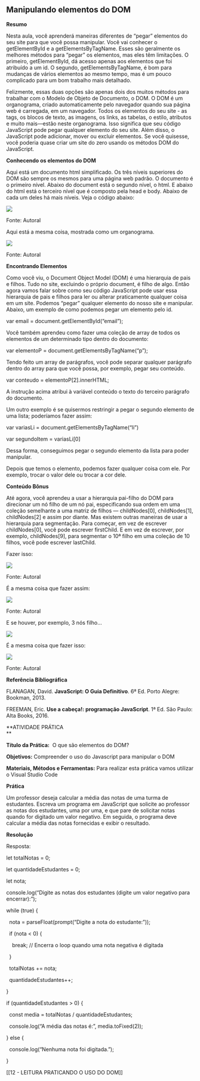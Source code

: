 ## Manipulando elementos do DOM

**Resumo**  

Nesta aula, você aprenderá maneiras diferentes de “pegar” elementos do seu site para que você possa manipular. Você vai conhecer o getElementById e a getElementsByTagName. Esses são geralmente os melhores métodos para “pegar” os elementos, mas eles têm limitações. O primeiro, getElementById, dá acesso apenas aos elementos que foi atribuído a um id. O segundo, getElementsByTagName, é bom para mudanças de vários elementos ao mesmo tempo, mas é um pouco complicado para um bom trabalho mais detalhado.

Felizmente, essas duas opções são apenas dois dos muitos métodos para trabalhar com o Modelo de Objeto de Documento, o DOM. O DOM é um organograma, criado automaticamente pelo navegador quando sua página web é carregada, em um navegador. Todos os elementos do seu site - as tags, os blocos de texto, as imagens, os links, as tabelas, o estilo, atributos e muito mais—estão neste organograma. Isso significa que seu código JavaScript pode pegar qualquer elemento do seu site. Além disso, o JavaScript pode adicionar, mover ou excluir elementos. Se você quisesse, você poderia quase criar um site do zero usando os métodos DOM do JavaScript.

**Conhecendo os elementos do DOM**

Aqui está um documento html simplificado. Os três níveis superiores do DOM são sempre os mesmos para uma página web padrão. O documento é o primeiro nível. Abaixo do document está o segundo nível, o html. E abaixo do html está o terceiro nível que é composto pela head e body. Abaixo de cada um deles há mais níveis. Veja o código abaixo:

![](https://paperx-dex-assets.s3.sa-east-1.amazonaws.com/images/1698257813147-2L6WK2NzYs.png)

  

Fonte: Autoral

Aqui está a mesma coisa, mostrada como um organograma.

![](https://paperx-dex-assets.s3.sa-east-1.amazonaws.com/images/1698257842019-EyD3zBfqnr.png)

  

Fonte: Autoral

**Encontrando Elementos**

Como você viu, o Document Object Model (DOM) é uma hierarquia de pais e filhos. Tudo no site, excluindo o próprio document, é filho de algo. Então agora vamos falar sobre como seu código JavaScript pode usar essa hierarquia de pais e filhos para ler ou alterar praticamente qualquer coisa em um site. Podemos “pegar” qualquer elemento do nosso site e manipular. Abaixo, um exemplo de como podemos pegar um elemento pelo id.

var email = document.getElementById(“email”);

Você também aprendeu como fazer uma coleção de array de todos os elementos de um determinado tipo dentro do documento:

var elementoP = document.getElementsByTagName(“p”);

Tendo feito um array de parágrafos, você pode separar qualquer parágrafo dentro do array para que você possa, por exemplo, pegar seu conteúdo.

var conteudo = elementoP[2].innerHTML;

A instrução acima atribui à variável conteúdo o texto do terceiro parágrafo do documento.

Um outro exemplo é se quisermos restringir a pegar o segundo elemento de uma lista; poderíamos fazer assim:

var variasLi = document.getElementsByTagName(“li”)

var segundoItem = variasLi[0]

Dessa forma, conseguimos pegar o segundo elemento da lista para poder manipular.

Depois que temos o elemento, podemos fazer qualquer coisa com ele. Por exemplo, trocar o valor dele ou trocar a cor dele.

**Conteúdo Bônus**

Até agora, você aprendeu a usar a hierarquia pai-filho do DOM para direcionar um nó filho de um nó pai, especificando sua ordem em uma coleção semelhante a uma matriz de filhos — childNodes[0], childNodes[1], childNodes[2] e assim por diante. Mas existem outras maneiras de usar a hierarquia para segmentação. Para começar, em vez de escrever childNodes[0], você pode escrever firstChild. E em vez de escrever, por exemplo, childNodes[9], para segmentar o 10ª filho em uma coleção de 10 filhos, você pode escrever lastChild.

Fazer isso:

![](https://paperx-dex-assets.s3.sa-east-1.amazonaws.com/images/1698257892265-jg7vZEqtGr.png)

  

Fonte: Autoral

É a mesma coisa que fazer assim:

![](https://paperx-dex-assets.s3.sa-east-1.amazonaws.com/images/1698257901802-2Se5GR5xY9.png)

  

Fonte: Autoral

E se houver, por exemplo, 3 nós filho…

![](https://paperx-dex-assets.s3.sa-east-1.amazonaws.com/images/1698257917709-9HsUcMbEit.png)

  

É a mesma coisa que fazer isso:

![](https://paperx-dex-assets.s3.sa-east-1.amazonaws.com/images/1698257933022-WAhbrcZnkJ.png)

  

Fonte: Autoral

**Referência Bibliográfica**

FLANAGAN, David. **JavaScript: O Guia Definitivo**. 6ª Ed. Porto Alegre: Bookman, 2013.

FREEMAN, Eric. **Use a cabeça!: programação JavaScript**. 1ª Ed. São Paulo: Alta Books, 2016.

  

**ATIVIDADE PRÁTICA  
**

**Título da Prática:**  O que são elementos do DOM?

**Objetivos:** Compreender o uso do Javascript para manipular o DOM

**Materiais, Métodos e Ferramentas:** Para realizar esta prática vamos utilizar o Visual Studio Code

  

**Prática**

Um professor deseja calcular a média das notas de uma turma de estudantes. Escreva um programa em JavaScript que solicite ao professor as notas dos estudantes, uma por uma, e que pare de solicitar notas quando for digitado um valor negativo. Em seguida, o programa deve calcular a média das notas fornecidas e exibir o resultado.

  

**Resolução**

Resposta: 

let totalNotas = 0;

let quantidadeEstudantes = 0;

let nota;

console.log(“Digite as notas dos estudantes (digite um valor negativo para encerrar):”);

while (true) {

  nota = parseFloat(prompt(“Digite a nota do estudante:”));

  if (nota < 0) {

    break; // Encerra o loop quando uma nota negativa é digitada

  }

  totalNotas += nota;

  quantidadeEstudantes++;

}

if (quantidadeEstudantes > 0) {

  const media = totalNotas / quantidadeEstudantes;

  console.log(“A média das notas é:”, media.toFixed(2));

} else {

  console.log(“Nenhuma nota foi digitada.”);

}​

[[12 - LEITURA PRATICANDO O USO DO DOM]]